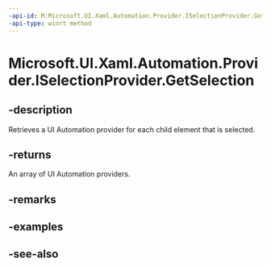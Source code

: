 ```yaml
---
-api-id: M:Microsoft.UI.Xaml.Automation.Provider.ISelectionProvider.GetSelection
-api-type: winrt method
---
```


<!-- Method syntax
public Windows.UI.Xaml.Automation.Provider.IRawElementProviderSimple[] GetSelection()
-->

# Microsoft.UI.Xaml.Automation.Provider.ISelectionProvider.GetSelection

## -description
Retrieves a UI Automation provider for each child element that is selected.

## -returns
An array of UI Automation providers.

## -remarks

## -examples

## -see-also
